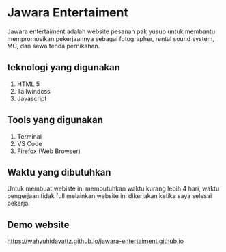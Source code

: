 # Jawara Entertaiment

Jawara entertaiment adalah website pesanan pak yusup untuk membantu mempromosikan pekerjaannya sebagai fotographer, rental sound system, MC, dan sewa tenda pernikahan.

## teknologi yang digunakan
1. HTML 5
2. Tailwindcss
3. Javascript

## Tools yang digunakan
1. Terminal 
2. VS Code
3. Firefox (Web Browser)

## Waktu yang dibutuhkan
Untuk membuat webiste ini membutuhkan waktu kurang lebih 4 hari, waktu pengerjaan tidak full melainkan website ini dikerjakan ketika saya selesai bekerja.

## Demo website
https://wahyuhidayattz.github.io/jawara-entertaiment.github.io
